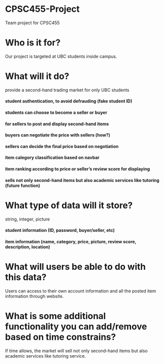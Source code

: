 # CPSC455-Project
Team project for CPSC455

# Who is it for?
Our project is targeted at UBC students inside campus.
# What will it do?
provide a second-hand trading market for only UBC students
#### student authentication, to avoid defrauding (fake student ID)
#### students can choose to become a seller or buyer
#### for sellers to post and display second-hand items
#### buyers can negotiate the price with sellers **(how?)**
#### sellers can decide the final price based on negotiation
#### item calegory classification based on navbar
#### item ranking according to price or **seller’s review score** for displaying
#### sells not only second-hand items but also academic services like tutoring **(future function)**
# What type of data will it store?
string, integer, picture
#### student information (ID, password, buyer/seller, etc)
#### item information (name, category, price, picture, review score, description, location)
# What will users be able to do with this data?
Users can access to their own account information and all the posted item information through website.
# What is some additional functionality you can add/remove based on time constrains?
If time allows, the market will sell not only second-hand items but also academic services like tutoring service.
